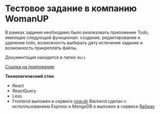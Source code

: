 # Тестовое задание в компанию WomanUP

В рамках задания необходимо было реализовать приложение Todo, имеющее следующий функционал: создание, редактирование и удаление todo, возможность выбирать дату истечения задание и возможность прикреплять файлы.

Документация находится в папке `docs`

[Ссылка на приложение](https://todo-mu-sepia.vercel.app/ "Необязательная подсказка")

**Технологический стек**:

- React
- ReactQuery
- Less
- Frontend выложен в сервисе [now.sh](https://vercel.com/)
  Backend сделан с исполльзованием Express и MongoDB и выложен в сервисе [Railway](https://railway.app/)
